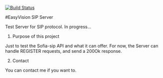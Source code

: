 [![Build Status](https://travis-ci.org/cmoibal/evsip.svg?branch=master)](https://travis-ci.org/cmoibal/evsip)

#EasyVision SIP Server

Test Server for SIP protocol. In progress...

1. Purpose of this project

Just to test the Sofia-sip API and what it can offer.
For now, the Server can handle REGISTER requests, and send a 200Ok response.

2. Contact

You can contact me if you want to.
